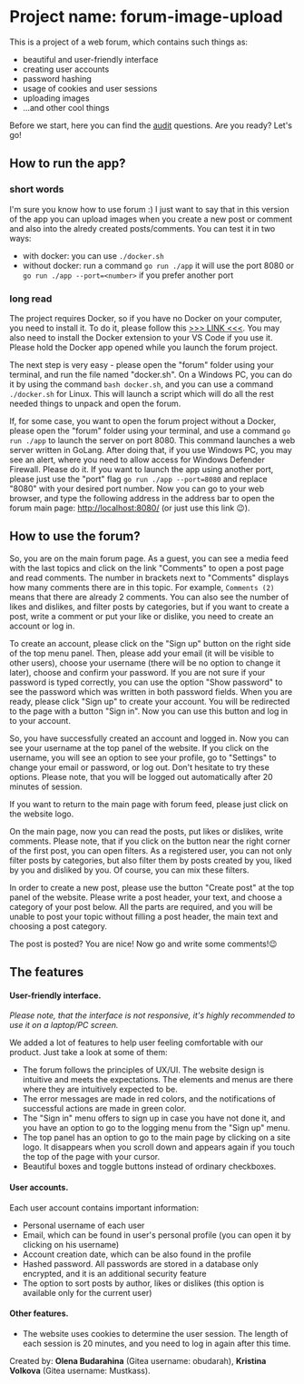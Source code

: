 # Project name: forum-image-upload

This is a project of a web forum, which contains such things as:

* beautiful and user-friendly interface
* creating user accounts
* password hashing
* usage of cookies and user sessions
* uploading images
* ...and other cool things

Before we start, here you can find the [audit](https://github.com/01-edu/public/blob/master/subjects/forum/image-upload/audit.md) questions. Are you ready? Let's go!

## How to run the app?

### short words
I'm sure you know how to use forum :)
I just want to say that in this version of the app you can upload images when you create a new post or comment and also into the alredy created posts/comments.
You can test it in two ways:
- with docker: you can use `./docker.sh`
- without docker: run a command `go run ./app` it will use the port 8080 or  `go run ./app --port=<number>` if you prefer  another port 

### long read
The project requires Docker, so if you have no Docker on your computer, you need to install it. To do it, please follow this [>>> LINK <<<](https://docs.docker.com/get-docker/). You may also need to install the Docker extension to your VS Code if you use it. Please hold the Docker app opened while you launch the forum project.

The next step is very easy - please open the "forum" folder using your terminal, and run the file named "docker.sh". On a Windows PC, you can do it by using the command `bash docker.sh`, and you can use a command `./docker.sh` for Linux. This will launch a script which will do all the rest needed things to unpack and open the forum.

If, for some case, you want to open the forum project without a Docker, please open the "forum" folder using your terminal, and use a command `go run ./app` to launch the server on port 8080. This command launches a web server written in GoLang. After doing that, if you use Windows PC, you may see an alert, where you need to allow access for Windows Defender Firewall. Please do it.
If you want to launch the app using another port, please just use the "port" flag `go run ./app --port=8080` and replace "8080" with your desired port number.
Now you can go to your web browser, and type the following address in the address bar to open the forum main page: [http://localhost:8080/](http://localhost:8080/) (or just use this link 😉).

## How to use the forum?

So, you are on the main forum page. As a guest, you can see a media feed with the last topics and click on the link "Comments" to open a post page and read comments. The number in brackets next to "Comments" displays how many comments there are in this topic. For example, `Comments (2)` means that there are already 2 comments. You can also see the number of likes and dislikes, and filter posts by categories, but if you want to create a post, write a comment or put your like or dislike, you need to create an account or log in.

To create an account, please click on the "Sign up" button on the right side of the top menu panel. Then, please add your email (it will be visible to other users), choose your username (there will be no option to change it later), choose and confirm your password. If you are not sure if your password is typed correctly, you can use the option "Show password" to see the password which was written in both password fields. When you are ready, please click "Sign up" to create your account. You will be redirected to the page with a button "Sign in". Now you can use this button and log in to your account.

So, you have successfully created an account and logged in. Now you can see your username at the top panel of the website. If you click on the username, you will see an option to see your profile, go to "Settings" to change your email or password, or log out. Don't hesitate to try these options.
Please note, that you will be logged out automatically after 20 minutes of session.

If you want to return to the main page with forum feed, please just click on the website logo.

On the main page, now you can read the posts, put likes or dislikes, write comments. Please note, that if you click on the button near the right corner of the first post, you can open filters. As a registered user, you can not only filter posts by categories, but also filter them by posts created by you, liked by you and disliked by you. Of course, you can mix these filters.

In order to create a new post, please use the button "Create post" at the top panel of the website. Please write a post header, your text, and choose a category of your post below. All the parts are required, and you will be unable to post your topic without filling a post header, the main text and choosing a post category.

The post is posted? You are nice! Now go and write some comments!😉

## The features

#### User-friendly interface.

_Please note, that the interface is not responsive, it's highly recommended to use it on a laptop/PC screen._

We added a lot of features to help user feeling comfortable with our product. Just take a look at some of them:

* The forum follows the principles of UX/UI. The website design is intuitive and meets the expectations. The elements and menus are there where they are intuitively expected to be.
* The error messages are made in red colors, and the notifications of successful actions are made in green color. 
* The "Sign in" menu offers to sign up in case you have not done it, and you have an option to go to the logging menu from the "Sign up" menu.
* The top panel has an option to go to the main page by clicking on a site logo. It disappears when you scroll down and appears again if you touch the top of the page with your cursor.
* Beautiful boxes and toggle buttons instead of ordinary checkboxes.

#### User accounts.

Each user account contains important information:

* Personal username of each user
* Email, which can be found in user's personal profile (you can open it by clicking on his username)
* Account creation date, which can be also found in the profile
* Hashed password. All passwords are stored in a database only encrypted, and it is an additional security feature
* The option to sort posts by author, likes or dislikes (this option is available only for the current user)

#### Other features.

* The website uses cookies to determine the user session. The length of each session is 20 minutes, and you need to log in again after this time.




Created by: **Olena Budarahina** (Gitea username: obudarah), **Kristina Volkova** (Gitea username: Mustkass).